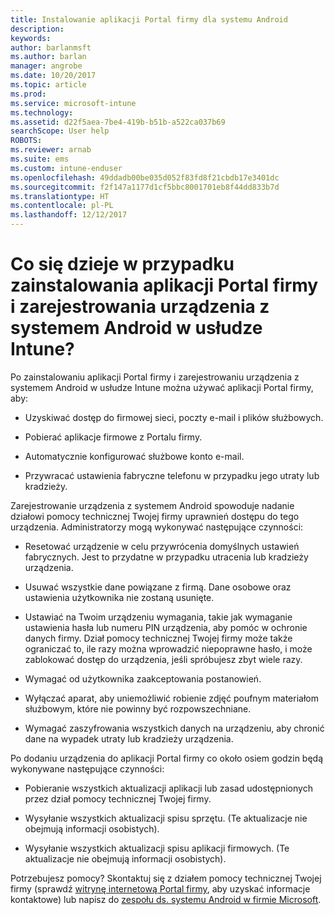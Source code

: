 ```yaml
---
title: Instalowanie aplikacji Portal firmy dla systemu Android
description: 
keywords: 
author: barlanmsft
ms.author: barlan
manager: angrobe
ms.date: 10/20/2017
ms.topic: article
ms.prod: 
ms.service: microsoft-intune
ms.technology: 
ms.assetid: d22f5aea-7be4-419b-b51b-a522ca037b69
searchScope: User help
ROBOTS: 
ms.reviewer: arnab
ms.suite: ems
ms.custom: intune-enduser
ms.openlocfilehash: 49ddadb00be035d052f83fd8f21cbdb17e3401dc
ms.sourcegitcommit: f2f147a1177d1cf5bbc8001701eb8f44dd833b7d
ms.translationtype: HT
ms.contentlocale: pl-PL
ms.lasthandoff: 12/12/2017
---
```

# <a name="what-happens-if-you-install-the-company-portal-app-and-enroll-your-android-device-in-intune"></a>Co się dzieje w przypadku zainstalowania aplikacji Portal firmy i zarejestrowania urządzenia z systemem Android w usłudze Intune?

Po zainstalowaniu aplikacji Portal firmy i zarejestrowaniu urządzenia z systemem Android w usłudze Intune można używać aplikacji Portal firmy, aby:

-   Uzyskiwać dostęp do firmowej sieci, poczty e-mail i plików służbowych.

-   Pobierać aplikacje firmowe z Portalu firmy.

-   Automatycznie konfigurować służbowe konto e-mail.

-   Przywracać ustawienia fabryczne telefonu w przypadku jego utraty lub kradzieży.

Zarejestrowanie urządzenia z systemem Android spowoduje nadanie działowi pomocy technicznej Twojej firmy uprawnień dostępu do tego urządzenia. Administratorzy mogą wykonywać następujące czynności:

-   Resetować urządzenie w celu przywrócenia domyślnych ustawień fabrycznych. Jest to przydatne w przypadku utracenia lub kradzieży urządzenia.

-   Usuwać wszystkie dane powiązane z firmą. Dane osobowe oraz ustawienia użytkownika nie zostaną usunięte.

-   Ustawiać na Twoim urządzeniu wymagania, takie jak wymaganie ustawienia hasła lub numeru PIN urządzenia, aby pomóc w ochronie danych firmy. Dział pomocy technicznej Twojej firmy może także ograniczać to, ile razy można wprowadzić niepoprawne hasło, i może zablokować dostęp do urządzenia, jeśli spróbujesz zbyt wiele razy.

-   Wymagać od użytkownika zaakceptowania postanowień.

-   Wyłączać aparat, aby uniemożliwić robienie zdjęć poufnym materiałom służbowym, które nie powinny być rozpowszechniane.

-   Wymagać zaszyfrowania wszystkich danych na urządzeniu, aby chronić dane na wypadek utraty lub kradzieży urządzenia.

Po dodaniu urządzenia do aplikacji Portal firmy co około osiem godzin będą wykonywane następujące czynności:

-   Pobieranie wszystkich aktualizacji aplikacji lub zasad udostępnionych przez dział pomocy technicznej Twojej firmy.

-   Wysyłanie wszystkich aktualizacji spisu sprzętu. (Te aktualizacje nie obejmują informacji osobistych).

-   Wysyłanie wszystkich aktualizacji spisu aplikacji firmowych. (Te aktualizacje nie obejmują informacji osobistych).

Potrzebujesz pomocy? Skontaktuj się z działem pomocy technicznej Twojej firmy (sprawdź [witrynę internetową Portal firmy](https://portal.manage.microsoft.com#HelpDeskDialog), aby uzyskać informacje kontaktowe) lub napisz do <a href="mailto:wintunedroidfbk@microsoft.com?subject=I'm having trouble installing the Company Portal app on my Android device&body=Describe the issue you're experiencing here.">zespołu ds. systemu Android w firmie Microsoft</a>.
